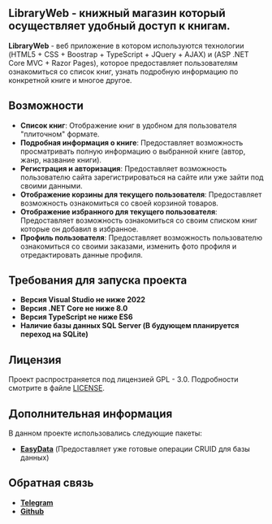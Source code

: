## LibraryWeb - книжный магазин который осуществляет удобный доступ к книгам.
**LibraryWeb** - веб приложение в котором используются технологии (HTML5 + CSS + Boostrap + TypeScript + JQuery + AJAX) и (ASP .NET Core MVC + Razor Pages), которое предоставляет пользователям ознакомиться со список книг, узнать подробную информацию по конкретной книге и многое другое.
## Возможности
- **Список книг**: Отображение книг в удобном для пользователя "плиточном" формате.
- **Подробная информация о книге**: Предоставляет возможность просматривать полную информацию о выбранной книге (автор, жанр, название книги).
- **Регистрация и авторизация**: Предоставляет возможность пользователю сайта зарегистрироваться на сайте или уже зайти под своими данными.
- **Отображение корзины для текущего пользователя**: Предоставляет возможность ознакомиться со своей корзиной товаров.
- **Отображение избранного для текущего пользователя**: Предоставляет возможность ознакомиться со своим списком книг которые он добавил в избранное.
- **Профиль пользователя**: Предоставляет возможность пользователю ознакомиться со своими заказами, изменить фото профиля и отредактировать данные профиля.
## Требования для запуска проекта
- **Версия Visual Studio не ниже 2022**
- **Версия .NET Core не ниже 8.0**
- **Версия TypeScript не ниже ES6**
- **Наличие базы данных SQL Server (В будующем планируется переход на SQLite)**
## Лицензия
Проект распространяется под лицензией GPL - 3.0. Подробности смотрите в файле [LICENSE](https://github.com/LooDriver/LibraryWeb/blob/main/LICENSE.txt). 
## Дополнительная информация
В данном проекте использовались следующие пакеты:
- **[EasyData](https://github.com/KorzhCom/EasyData)** (Предоставляет уже готовые операции CRUID для базы данных)
## Обратная связь
- **[Telegram](https://t.me/loodriver)**
- **[Github](https://github.com/LooDriver)**
